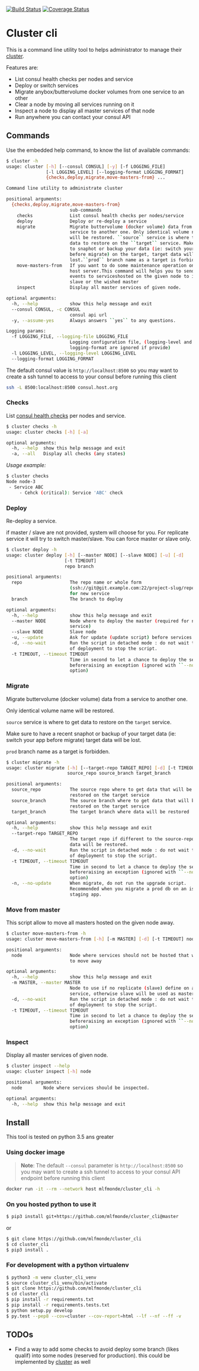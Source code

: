 [![Build Status](https://travis-ci.org/mlfmonde/cluster_cli.svg?branch=master)](https://travis-ci.org/mlfmonde/cluster_cli)
[![Coverage Status](https://coveralls.io/repos/github/mlfmonde/cluster_cli/badge.svg?branch=master)](https://coveralls.io/github/mlfmonde/cluster_cli?branch=master)

# Cluster cli

This is a command line utility tool to helps administrator to manage their
[cluster](https://github.com/mlfmonde/cluster).

Features are:

* List consul health checks per nodes and service
* Deploy or switch services
* Migrate anybox/buttervolume docker volumes from one service to an other
* Clear a node by moving all services running on it
* Inspect a node to display all master services of that node
* Run anywhere you can contact your consul API

## Commands

Use the embedded help command, to know the list of available commands:

```bash
$ cluster -h
usage: cluster [-h] [--consul CONSUL] [-y] [-f LOGGING_FILE]
               [-l LOGGING_LEVEL] [--logging-format LOGGING_FORMAT]
               {checks,deploy,migrate,move-masters-from} ...

Command line utility to administrate cluster

positional arguments:
  {checks,deploy,migrate,move-masters-from}
                        sub-commands
    checks              List consul health checks per nodes/service
    deploy              Deploy or re-deploy a service
    migrate             Migrate buttervolume (docker volume) data from a
                        service to another one. Only identical volume name
                        will be restored. ``source`` service is where to get
                        data to restore on the ``target`` service. Make sure
                        to snaphot or backup your data (ie: switch your app
                        before migrate) on the target, target data will be
                        lost.``prod`` branch name as a target is forbidden
    move-masters-from   If you want to do some maintenance operation on the
                        host server.This command will helps you to send all
                        events to serviceshosted on the given node to its
                        slave or the wished master
    inspect             Display all master services of given node.

optional arguments:
  -h, --help            show this help message and exit
  --consul CONSUL, -c CONSUL
                        consul api url
  -y, --assume-yes      Always answers ``yes`` to any questions.

Logging params:
  -f LOGGING_FILE, --logging-file LOGGING_FILE
                        Logging configuration file, (logging-level and
                        logging-format are ignored if provide)
  -l LOGGING_LEVEL, --logging-level LOGGING_LEVEL
  --logging-format LOGGING_FORMAT
```

The default consul value is ``http://localhost:8500`` so you may want to
create a ssh tunnel to access to your consul before running this client

```bash
ssh -L 8500:localhost:8500 consul.host.org
```

### Checks

List [consul health checks](https://www.consul.io/api/health.html) per nodes
and service.

```bash
$ cluster checks -h
usage: cluster checks [-h] [-a]

optional arguments:
  -h, --help  show this help message and exit
  -a, --all   Display all checks (any states)
```

_Usage example:_
```bash
$ cluster checks
Node node-3
 - Service ABC
     - Cehck (critical): Service 'ABC' check
```

### Deploy

Re-deploy a service.

if master / slave are not provided, system will choose for you. For replicate
service it will try to switch master/slave. You can force master or slave only.


```bash
$ cluster deploy -h
usage: cluster deploy [-h] [--master NODE] [--slave NODE] [-u] [-d]
                      [-t TIMEOUT]
                      repo branch

positional arguments:
  repo                  The repo name or whole form
                        (ssh://git@git.example.com:22/project-slug/repo-name)
                        for new service
  branch                The branch to deploy

optional arguments:
  -h, --help            show this help message and exit
  --master NODE         Node where to deploy the master (required for new
                        service)
  --slave NODE          Slave node
  -u, --update          Ask for update (update script) before services are up
  -d, --no-wait         Run the script in detached mode : do not wait the end
                        of deployment to stop the script.
  -t TIMEOUT, --timeout TIMEOUT
                        Time in second to let a chance to deploy the service
                        beforeraising an exception (ignored with ``--no-wait``
                        option)
```
### Migrate

Migrate buttervolume (docker volume) data from a service to another one.

Only identical volume name will be restored.

``source`` service is where to get data to restore on the ``target`` service.

Make sure to have a recent snaphot or backup of your target data (ie: switch
your app before migrate) target data will be lost.

``prod`` branch name as a target is forbidden.


```bash
$ cluster migrate -h
usage: cluster migrate [-h] [--target-repo TARGET_REPO] [-d] [-t TIMEOUT]
                       source_repo source_branch target_branch

positional arguments:
  source_repo           The source repo where to get data that will be
                        restored on the target service
  source_branch         The source branch where to get data that will be
                        restored on the target service
  target_branch         The target branch where data will be restored

optional arguments:
  -h, --help            show this help message and exit
  --target-repo TARGET_REPO
                        The target repo if different to the source-repo where
                        data will be restored.
  -d, --no-wait         Run the script in detached mode : do not wait the end
                        of deployment to stop the script.
  -t TIMEOUT, --timeout TIMEOUT
                        Time in second to let a chance to deploy the service
                        beforeraising an exception (ignored with ``--no-wait``
                        option)
  -n, --no-update       When migrate, do not run the upgrade script.
                        Recommended when you migrate a prod db on an iso
                        staging app.
```

### Move from master

This script allow to move all masters hosted on the given node away.

```bash
$ cluster move-masters-from -h
usage: cluster move-masters-from [-h] [-m MASTER] [-d] [-t TIMEOUT] node

positional arguments:
  node                  Node where services should not be hosted that we want
                        to move away

optional arguments:
  -h, --help            show this help message and exit
  -m MASTER, --master MASTER
                        Node to use if no replicate (slave) define on a
                        service, otherwise slave will be used as master.
  -d, --no-wait         Run the script in detached mode : do not wait the end
                        of deployment to stop the script.
  -t TIMEOUT, --timeout TIMEOUT
                        Time in second to let a chance to deploy the service
                        beforeraising an exception (ignored with ``--no-wait``
                        option)
```

### Inspect

Display all master services of given node.

```bash
$ cluster inspect --help
usage: cluster inspect [-h] node

positional arguments:
  node        Node where services should be inspected.

optional arguments:
  -h, --help  show this help message and exit
```

## Install

This tool is tested on python 3.5 ans greater

### Using docker image

> **Note**: The default ``--consul`` parameter is ``http://localhost:8500``
> so you may want to create a ssh tunnel to access to your consul API
> endpoint before running this client

```bash
docker run -it --rm --network host mlfmonde/cluster_cli -h
```

### On you hosted python to use it

```bash
$ pip3 install git+https://github.com/mlfmonde/cluster_cli@master
```

or

```bash
$ git clone https://github.com/mlfmonde/cluster_cli
$ cd cluster_cli
$ pip3 install .
```

### For development with a python virtualenv

```bash
$ python3 -m venv cluster_cli_venv
$ source cluster_cli_venv/bin/activate
$ git clone https://github.com/mlfmonde/cluster_cli
$ cd cluster_cli
$ pip install -r requirements.txt
$ pip install -r requirements.tests.txt
$ python setup.py develop
$ py.test --pep8 --cov=cluster --cov-report=html --lf --nf --ff -v
```


## TODOs

* Find a way to add some checks to avoid deploy some branch (likes qualif) into
  some nodes (reserved for production). this could be implemented by [cluster](
  https://github.com/mlfmonde/cluister) as well
